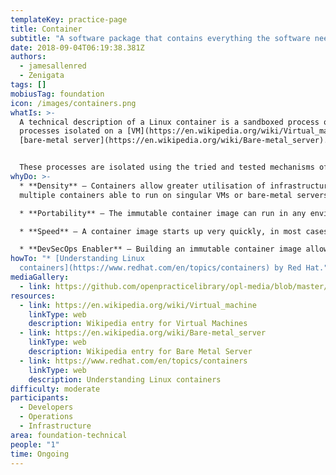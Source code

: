 ```yaml
---
templateKey: practice-page
title: Container
subtitle: "A software package that contains everything the software needs to run. "
date: 2018-09-04T06:19:38.381Z
authors:
  - jamesallenred
  - Zenigata
tags: []
mobiusTag: foundation
icon: /images/containers.png
whatIs: >-
  A technical description of a Linux container is a sandboxed process or
  processes isolated on a [VM](https://en.wikipedia.org/wiki/Virtual_machine) or
  [bare-metal server](https://en.wikipedia.org/wiki/Bare-metal_server).


  These processes are isolated using the tried and tested mechanisms of Linux Namespacing, CGroups, and SELinux contexts. A good way of imagining a container is a way of packaging up applications or services. The container will only contain the files and libraries required for that application or service and will share the underlying components such as the kernel. The package of files and libraries is known as a container image.
whyDo: >-
  * **Density** – Containers allow greater utilisation of infrastructure with
  multiple containers able to run on singular VMs or bare-metal servers.

  * **Portability** – The immutable container image can run in any environment that has the required container engine. This enables a hybrid cloud strategy.

  * **Speed** – A container image starts up very quickly, in most cases less than a second, as opposed to multiple minutes if not longer for a traditional system to boot up.

  * **DevSecOps Enabler** – Building an immutable container image allows for developers to develop only the application/service specific code while having the security team scan the image to ensure its compliance. Then the container image can be run by the operations team who will only require knowledge on running containers rather than application specific knowledge, thus enabling DevSecOps practices.
howTo: "* [Understanding Linux
  containers](https://www.redhat.com/en/topics/containers) by Red Hat."
mediaGallery:
  - link: https://github.com/openpracticelibrary/opl-media/blob/master/images/containers.jpg?raw=true
resources:
  - link: https://en.wikipedia.org/wiki/Virtual_machine
    linkType: web
    description: Wikipedia entry for Virtual Machines
  - link: https://en.wikipedia.org/wiki/Bare-metal_server
    linkType: web
    description: Wikipedia entry for Bare Metal Server
  - link: https://www.redhat.com/en/topics/containers
    linkType: web
    description: Understanding Linux containers
difficulty: moderate
participants:
  - Developers
  - Operations
  - Infrastructure
area: foundation-technical
people: "1"
time: Ongoing
---
```

